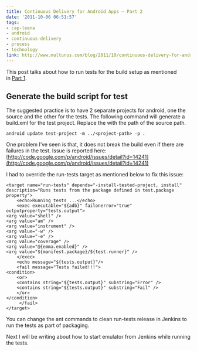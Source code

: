 ```yaml
---
title: Continuous Delivery for Android Apps – Part 2
date: '2011-10-06 06:51:57'
tags:
- cap-leena
- android
- continuous-delivery
- process
- technology
link: http://www.multunus.com/blog/2011/10/continuous-delivery-for-android-apps-part-2/
---
```


This post talks about how to run tests for the build setup as mentioned in [Part 1](http://www.multunus.com/2011/09/continuous-delivery-for-android-apps-part-1/).

## Generate the build script for test
The suggested practice is to have 2 separate projects for android, one the source and the other for the tests. The following command will generate a build.xml for the test project. Replace the with the path of the source path.

```
android update test-project -m ../<project-path> -p .
```

One problem I’ve seen is that, it does not break the build even if there are failures in the test. Issue is reported here: [http://code.google.com/p/android/issues/detail?id=14241](http://code.google.com/p/android/issues/detail?id=14241)

I had to override the run-tests target as mentioned below to fix this issue:

```
<target name="run-tests" depends="-install-tested-project, install"
description="Runs tests from the package defined in test.package property">
    <echo>Running tests ...</echo>
    <exec executable="${adb}" failonerror="true" outputproperty="tests.output">
<arg value="shell" />
<arg value="am" />
<arg value="instrument" />
<arg value="-w" />
<arg value="-e" />
<arg value="coverage" />
<arg value="@{emma.enabled}" />
<arg value="${manifest.package}/${test.runner}" />
    </exec>
    <echo message="${tests.output}"/>
    <fail message="Tests failed!!!">
<condition>
    <or>
    <contains string="${tests.output}" substring="Error" />
    <contains string="${tests.output}" substring="Fail" />
    </or>
</condition>
     </fail>
</target>
```

You can change the ant commands to clean run-tests release in Jenkins to run the tests as part of packaging.

Next I will be writing about how to start emulator from Jenkins while running the tests.
